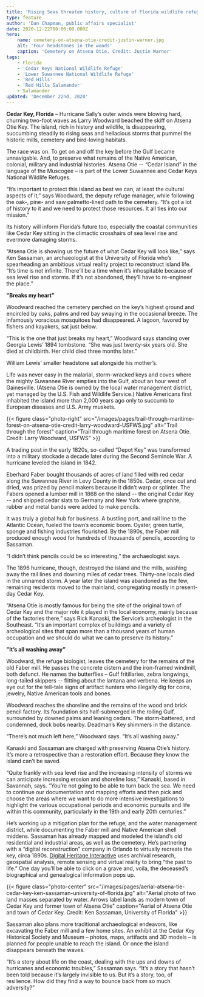 ```yaml
---
title: 'Rising Seas threaten history, culture of Florida wildlife refuge'
type: feature
author: 'Dan Chapman, public affairs specialist'
date: 2020-12-22T00:00:00.000Z
hero:
    name: cemetery-on-atsena-otie-credit-justin-warner.jpg
    alt: 'Four headstones in the woods'
    caption: 'Cemetery on Atsena Otie. Credit: Justin Warner'
tags:
    - Florida
    - 'Cedar Keys National Wildlife Refuge'
    - 'Lower Suwannee National Wildlife Refuge'
    - 'Red Hills'
    - 'Red Hills Salamander'
    - Salamander 
updated: 'December 22nd, 2020'
---
```


**Cedar Key, Florida** – Hurricane Sally’s outer winds were blowing hard, churning two-foot waves as Larry Woodward beached the skiff on Atsena Otie Key. The island, rich in history and wildlife, is disappearing, succumbing steadily to rising seas and hellacious storms that pummel the historic mills, cemetery and bird-loving habitats.

The race was on. To get on and off the key before the Gulf became unnavigable. And, to preserve what remains of the Native American, colonial, military and industrial histories. Atsena Otie -- “Cedar Island” in the language of the Muscogee – is part of the Lower Suwannee and Cedar Keys National Wildlife Refuges.

“It’s important to protect this island as best we can, at least the cultural aspects of it,” says Woodward, the deputy refuge manager, while following the oak-, pine- and saw palmetto-lined path to the cemetery. “It’s got a lot of history to it and we need to protect those resources. It all ties into our mission.”

Its history will inform Florida’s future too, especially the coastal communities like Cedar Key sitting in the climactic crosshairs of sea level rise and evermore damaging storms. 

“Atsena Otie is showing us the future of what Cedar Key will look like,” says Ken Sassaman, an archaeologist at the University of Florida who’s spearheading an ambitious virtual reality project to reconstruct island life. “It’s time is not infinite. There’ll be a time when it’s inhospitable because of sea level rise and storms. If it’s not abandoned, they’ll have to re-engineer the place.”

**"Breaks my heart”**

Woodward reached the cemetery perched on the key’s highest ground and encircled by oaks, palms and red bay swaying in the occasional breeze. The infamously voracious mosquitoes had disappeared. A lagoon, favored by fishers and kayakers, sat just below.

“This is the one that just breaks my heart,” Woodward says standing over Georgia Lewis’ 1894 tombstone. “She was just twenty-six years old.  She died at childbirth. Her child died three months later.”

William Lewis’ smaller headstone sat alongside his mother’s.

Life was never easy in the malarial, storm-wracked keys and coves where the mighty Suwannee River empties into the Gulf, about an hour west of Gainesville. (Atsena Otie is owned by the local water management district, yet managed by the U.S. Fish and Wildlife Service.) Native Americans first inhabited the island more than 2,000 years ago only to succumb to European diseases and U.S. Army muskets.  

{{< figure class="photo-right" src="/images/pages/trail-through-maritime-forest-on-atsena-otie-credit-larry-woodward-USFWS.jpg" alt="Trail through the forest" caption="Trail through maritime forest on Atsena Otie. Credit: Larry Woodward, USFWS" >}}

A trading post in the early 1820s, so-called “Depot Key” was transformed into a military stockade a decade later during the Second Seminole War. A hurricane leveled the island in 1842. 

Eberhard Faber bought thousands of acres of land filled with red cedar along the Suwannee River in Levy County in the 1850s. Cedar, once cut and dried, was prized by pencil makers because it didn’t warp or splinter. The Fabers opened a lumber mill in 1868 on the island -- the original Cedar Key -- and shipped cedar slats to Germany and New York where graphite, rubber and metal bands were added to make pencils. 

It was truly a global hub for business. A bustling port, and rail line to the Atlantic Ocean, fueled the town’s economic boom. Oyster, green turtle, sponge and fishing industries flourished. By the 1890s, the Faber mill produced enough wood for hundreds of thousands of pencils, according to Sassaman.

“I didn’t think pencils could be so interesting,” the archaeologist says. 

The 1896 hurricane, though, destroyed the island and the mills, washing away the rail lines and downing miles of cedar trees. Thirty-one locals died in the unnamed storm. A year later the island was abandoned as the few, remaining residents moved to the mainland, congregating mostly in present-day Cedar Key.

“Atsena Otie is mostly famous for being the site of the original town of Cedar Key and the major role it played in the local economy, mainly because of the factories there,” says Rick Kanaski, the Service’s archeologist in the Southeast. “It’s an important complex of buildings and a variety of archeological sites that span more than a thousand years of human occupation and we should do what we can to preserve its history.”

**"It’s all washing away”**

Woodward, the refuge biologist, leaves the cemetery for the remains of the old Faber mill. He passes the concrete cistern and the iron-framed windmill, both defunct. He names the butterflies – Gulf fritillaries, zebra longwings, long-tailed skippers -- flitting about the lantana and verbena. He keeps an eye out for the tell-tale signs of artifact hunters who illegally dig for coins, jewelry, Native American tools and bones. 

Woodward reaches the shoreline and the remains of the wood and brick pencil factory. Its foundation sits half-submerged in the roiling Gulf, surrounded by downed palms and leaning cedars. The storm-battered, and condemned, dock bobs nearby. Deadman’s Key shimmers in the distance.

“There’s not much left here,” Woodward says. “It’s all washing away.”

Kanaski and Sassaman are charged with preserving Atsena Otie’s history. It’s more a retrospective than a restoration effort. Because they know the island can’t be saved. 

“Quite frankly with sea level rise and the increasing intensity of storms we can anticipate increasing erosion and shoreline loss,” Kanaski, based in Savannah, says. “You’re not going to be able to turn back the sea. We need to continue our documentation and mapping efforts and then pick and choose the areas where we want to do more intensive investigations to highlight the various occupational periods and economic pursuits and life within this community, particularly in the 19th and early 20th centuries.”

He’s working up a mitigation plan for the refuge, and the water management district, while documenting the Faber mill and Native American shell middens. Sassaman has already mapped and modeled the island’s old residential and industrial areas, as well as the cemetery. He’s partnering with a “digital reconstruction” company in Orlando to virtually recreate the key, circa 1890s. [Digital Heritage Interactive](http://www.digital-heritage.net) uses archival research, geospatial analysis, remote sensing and virtual reality to bring “the past to life.” One day you’ll be able to click on a grave and, voila, the deceased’s biographical and genealogical information pops up.

{{< figure class="photo-center" src="/images/pages/aerial-atsena-tie-cedar-key-ken-sassaman-university-of-florida.jpg" alt="Aerial photo of two land masses separated by water. Arrows label lands as modern town of Cedar Key and former town of Atsena Otie" caption="Aerial of Atsena Otie and town of Cedar Key. Credit: Ken Sassaman, University of Florida" >}}

Sassaman also plans more traditional archaeological endeavors, like excavating the Faber mill and a few home sites. An exhibit at the Cedar Key Historical Society and Museum – photos, maps, artifacts and 3D models – is planned for people unable to reach the island. Or once the island disappears beneath the waves.

“It’s a story about life on the coast, dealing with the ups and downs of hurricanes and economic troubles,” Sassaman says. “It’s a story that hasn’t been told because it’s largely invisible to us. But it’s a story, too, of resilience. How did they find a way to bounce back from so much adversity?”
